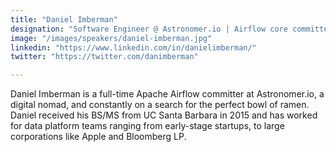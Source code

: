 ```yaml
---
title: "Daniel Imberman"
designation: "Software Engineer @ Astronomer.io | Airflow core committer"
image: "/images/speakers/daniel-imberman.jpg"
linkedin: "https://www.linkedin.com/in/danielimberman/"
twitter: "https://twitter.com/danimberman"

---
```



Daniel Imberman is a full-time Apache Airflow committer at Astronomer.io, a digital nomad, and constantly on a search for the perfect bowl of ramen. Daniel received his BS/MS from UC Santa Barbara in 2015 and has worked for data platform teams ranging from early-stage startups, to large corporations like Apple and Bloomberg LP.